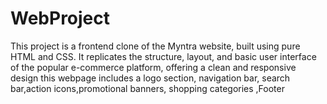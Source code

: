 # WebProject
This project is a frontend clone of the Myntra website, built using pure HTML and CSS. It replicates the structure, layout, and basic user interface of the popular e-commerce platform, offering a clean and responsive design this webpage includes a logo section, navigation bar, search bar,action icons,promotional banners, shopping categories ,Footer
